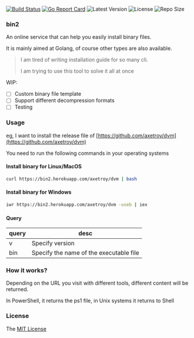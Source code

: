 [![Build Status](https://github.com/axetroy/bin2/workflows/ci/badge.svg)](https://github.com/axetroy/bin2/actions)
[![Go Report Card](https://goreportcard.com/badge/github.com/axetroy/bin2)](https://goreportcard.com/report/github.com/axetroy/bin2)
![Latest Version](https://img.shields.io/github/v/release/axetroy/bin2.svg)
![License](https://img.shields.io/github/license/axetroy/bin2.svg)
![Repo Size](https://img.shields.io/github/repo-size/axetroy/bin2.svg)

### bin2

An online service that can help you easily install binary files.

It is mainly aimed at Golang, of course other types are also available.

> I am tired of writing installation guide for so many cli.
>
> I am trying to use this tool to solve it all at once

WIP:

- [ ] Custom binary file template
- [ ] Support different decompression formats
- [ ] Testing

### Usage

eg, I want to install the release file of [https://github.com/axetroy/dvm](https://github.com/axetroy/dvm)

You need to run the following commands in your operating systems

#### Install binary for Linux/MacOS

```bash
curl https://bin2.herokuapp.com/axetroy/dvm | bash
```

#### Install binary for Windows

```bash
iwr https://bin2.herokuapp.com/axetroy/dvm -useb | iex
```

#### Query

| query | desc                                    |
| ----- | --------------------------------------- |
| v     | Specify version                         |
| bin   | Specify the name of the executable file |

### How it works?

Depending on the URL you visit with different tools, different content will be returned.

In PowerShell, it returns the ps1 file, in Unix systems it returns to Shell

### License

The [MIT License](LICENSE)
